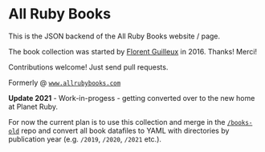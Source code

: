 # All Ruby Books

This is the JSON backend of the All Ruby Books website / page.

The book collection was started by [Florent Guilleux](https://github.com/Florent2) in 2016.  Thanks! Merci!


Contributions welcome! Just send pull requests.

Formerly @ [`www.allrubybooks.com`](http://www.allrubybooks.com/)

**Update 2021** - Work-in-progess - getting converted over to the new home at Planet Ruby.

For now the current plan is to use this collection and merge in the [`/books-old`](https://github.com/planetruby/books-old) repo
and convert all book datafiles to YAML with directories by publication year (e.g. `/2019`, `/2020`, `/2021` etc.).


